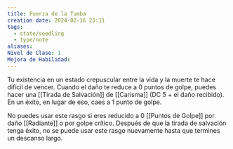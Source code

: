 ```yaml
---
title: Fuerza de la Tumba
creation date: 2024-02-16 23:11
tags:
  - state/seedling
  - type/note
aliases: 
Nivel de Clase: 1
Mejora de Habilidad:
---
```

Tu existencia en un estado crepuscular entre la vida y la muerte te hace difícil de vencer.
Cuando el daño te reduce a 0 puntos de golpe, puedes hacer una [[Tirada de Salvación]] de [[Carisma]] (DC 5 + el daño recibido). En un éxito, en lugar de eso, caes a 1 punto de golpe. 

No puedes usar este rasgo si eres reducido a 0 [[Puntos de Golpe]] por daño [[Radiante]] o por golpe crítico.
Después de que la tirada de salvación tenga éxito, no se puede usar este rasgo nuevamente hasta
que termines un descanso largo.

